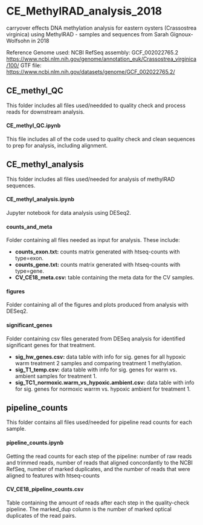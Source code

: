 # CE_MethylRAD_analysis_2018
carryover effects DNA methylation analysis for eastern oysters (Crassostrea virginica) using MethylRAD - samples and sequences from Sarah Gignoux-Wolfsohn in 2018

Reference Genome used: 
NCBI RefSeq assembly: GCF_002022765.2 https://www.ncbi.nlm.nih.gov/genome/annotation_euk/Crassostrea_virginica/100/
GTF file: https://www.ncbi.nlm.nih.gov/datasets/genome/GCF_002022765.2/

## CE_methyl_QC
This folder includes all files used/needded to quality check and process reads for downstream analysis.

#### CE_methyl_QC.ipynb
This file includes all of the code used to quality check and clean sequences to prep for analysis, including alignment. 

## CE_methyl_analysis
This folder includes all files used/needed for analysis of methylRAD sequences.

#### CE_methyl_analysis.ipynb
Jupyter notebook for data analysis using DESeq2.

#### counts_and_meta
Folder containing all files needed as input for analysis. These include:
- **counts_exon.txt:** counts matrix generated with htseq-counts with type=exon.
- **counts_gene.txt:** counts matrix generated with htseq-counts with type=gene.
- **CV_CE18_meta.csv:** table containing the meta data for the CV samples.

#### figures
Folder containing all of the figures and plots produced from analysis with DESeq2. 

#### significant_genes
Folder containing csv files generated from DESeq analysis for identified significant genes for that treatment.
- **sig_hw_genes.csv:** data table with info for sig. genes for all hypoxic warm treatment 2 samples and comparing treatment 1 methylation.
- **sig_T1_temp.csv:** data table with info for sig. genes for warm vs. ambient samples for treatment 1.
- **sig_TC1_normoxic.warm_vs_hypoxic.ambient.csv:** data table with info for sig. genes for normoxic warrm vs. hypoxic ambient for treatment 1.

## pipeline_counts
This folder contains all files used/needed for pipeline read counts for each sample.

#### pipeline_counts.ipynb
Getting the read counts for each step of the pipeline: number of raw reads and trimmed reads, number of reads that aligned concordantly to the NCBI RefSeq, number of marked duplicates, and the number of reads that were aligned to features with htseq-counts

#### CV_CE18_pipeline_counts.csv
Table containing the amount of reads after each step in the quality-check pipeline. The marked_dup column is the number of marked optical duplicates of the read pairs. 








